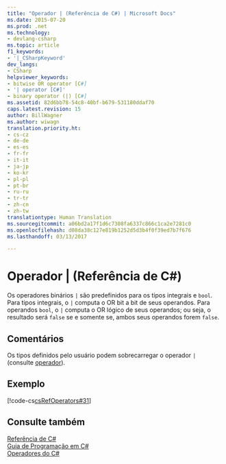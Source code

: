 ```yaml
---
title: "Operador | (Referência de C#) | Microsoft Docs"
ms.date: 2015-07-20
ms.prod: .net
ms.technology:
- devlang-csharp
ms.topic: article
f1_keywords:
- '|_CSharpKeyword'
dev_langs:
- CSharp
helpviewer_keywords:
- bitwise OR operator [C#]
- '| operator [C#]'
- binary operator (|) [C#]
ms.assetid: 82d6bb78-54c8-40bf-b679-531180ddaf70
caps.latest.revision: 15
author: BillWagner
ms.author: wiwagn
translation.priority.ht:
- cs-cz
- de-de
- es-es
- fr-fr
- it-it
- ja-jp
- ko-kr
- pl-pl
- pt-br
- ru-ru
- tr-tr
- zh-cn
- zh-tw
translationtype: Human Translation
ms.sourcegitcommit: a06bd2a17f1d6c7308fa6337c866c1ca2e7281c0
ms.openlocfilehash: d08da38c127e819b1252d5d3b4f0f39ed7b7f676
ms.lasthandoff: 03/13/2017

---
```

# <a name="-operator-c-reference"></a>Operador | (Referência de C#)
Os operadores binários `|` são predefinidos para os tipos integrais e `bool`. Para tipos integrais, o `|` computa o OR bit a bit de seus operandos. Para operandos `bool`, o `|` computa o OR lógico de seus operandos; ou seja, o resultado será `false` se e somente se, ambos seus operandos forem `false`.  
  
## <a name="remarks"></a>Comentários  
 Os tipos definidos pelo usuário podem sobrecarregar o operador `|` (consulte [operador](../../../csharp/language-reference/keywords/operator.md)).  
  
## <a name="example"></a>Exemplo  
 [!code-cs[csRefOperators#31](../../../csharp/language-reference/operators/codesnippet/CSharp/or-operator_1.cs)]  
  
## <a name="see-also"></a>Consulte também  
 [Referência de C#](../../../csharp/language-reference/index.md)   
 [Guia de Programação em C#](../../../csharp/programming-guide/index.md)   
 [Operadores do C#](../../../csharp/language-reference/operators/index.md)
